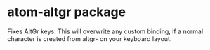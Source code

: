 # atom-altgr package

Fixes AltGr keys.
This will overwrite any custom binding, if a normal character is created from
altgr-<key> on your keyboard layout.
